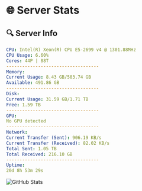 # 🌐 Server Stats
## 🔍 Server Info
```yaml
CPU: Intel(R) Xeon(R) CPU E5-2699 v4 @ 1301.88MHz
CPU Usage: 6.60%
Cores: 44P | 88T
-----------------------------------
Memory:
Current Usage: 8.43 GB/503.74 GB
Available: 491.86 GB
-----------------------------------
Disk:
Current Usage: 31.59 GB/1.71 TB
Free: 1.59 TB
-----------------------------------
GPU:
No GPU detected
-----------------------------------
Network:
Current Transfer (Sent): 906.19 KB/s
Current Transfer (Received): 82.02 KB/s
Total Sent: 1.05 TB
Total Received: 216.10 GB
-----------------------------------
Uptime:
20d 8h 53m 29s
```
![GitHub Stats](https://img.shields.io/badge/Updated-2025-05-10_02:02:17-blue)